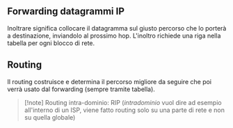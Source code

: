 ## Forwarding datagrammi IP
Inoltrare significa collocare il datagramma sul giusto percorso che lo porterà a destinazione, inviandolo al prossimo hop. L'inoltro richiede una riga nella tabella per ogni blocco di rete.

## Routing
Il routing costruisce e determina il percorso migliore da seguire che poi verrà usato dal forwarding (sempre tramite tabella).

>[!note] Routing intra-dominio: RIP
>(*intradominio* vuol dire ad esempio all'interno di un ISP, viene fatto routing solo su una parte di rete e non su quella globale)
>
